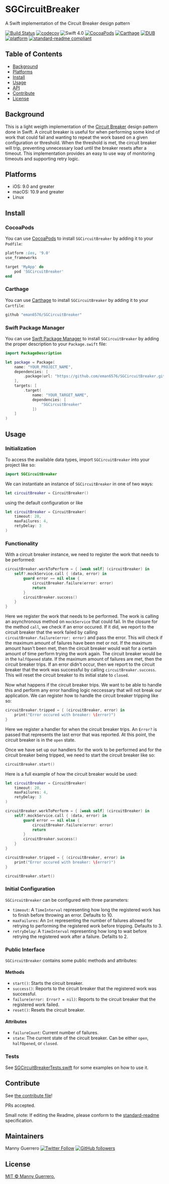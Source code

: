 # SGCircuitBreaker

A Swift implementation of the Circuit Breaker design pattern

[![Build Status](https://travis-ci.org/eman6576/SGCircuitBreaker.svg?branch=master)](https://travis-ci.org/eman6576/SGCircuitBreaker)
[![codecov](https://codecov.io/gh/eman6576/SGCircuitBreaker/branch/master/graph/badge.svg)](https://codecov.io/gh/eman6576/SGCircuitBreaker)
![Swift 4.0](https://img.shields.io/badge/Swift-4.0-orange.svg?style=flat)
[![CocoaPods](https://img.shields.io/cocoapods/v/SGSwiftyBind.svg)](https://cocoapods.org/pods/SGCircuitBreaker)
[![Carthage](https://img.shields.io/badge/Carthage-compatible-4BC51D.svg?style=flat)](https://github.com/Carthage/Carthage)
[![DUB](https://img.shields.io/dub/l/vibe-d.svg)](https://github.com/eman6576/SGCircuitBreaker/blob/master/LICENSE)
[![platform](https://img.shields.io/badge/platform-iOS%20%7C%20macOS%20%7C%20Linux-lightgrey.svg)]()
[![standard-readme compliant](https://img.shields.io/badge/readme%20style-standard-brightgreen.svg?style=flat-square)](https://github.com/RichardLitt/standard-readme)

## Table of Contents

- [Background](#background)
- [Platforms](#platforms)
- [Install](#install)
- [Usage](#usage)
- [API](#api)
- [Contribute](#contribute)
- [License](#license)

## Background

This is a light weigth implementation of the [Circuit Breaker](https://martinfowler.com/bliki/CircuitBreaker.html) design pattern done in Swift. A circuit breaker is useful for when performing some kind of work that could fail and wanting to repeat the work based on a given configuration or threshold. When the threshold is met, the circuit breaker will trip, preventing unnecessary load until the breaker resets after a timeout. This implementation provides an easy to use way of monitoring timeouts and supporting retry logic.

## Platforms

* iOS: 9.0 and greater
* macOS: 10.9 and greater
* Linux

## Install

### CocoaPods

You can use [CocoaPods](https://cocoapods.org) to install `SGCircuitBreaker` by adding it to your `Podfile`:

```ruby
platform :ios, '9.0'
use_frameworks

target 'MyApp' do
    pod 'SGCircuitBreaker'
end
```

### Carthage

You can use [Carthage](https://github.com/Carthage/Carthage) to install `SGCircuitBreaker` by adding it to your `Cartfile`:

```bash
github "eman6576/SGCircuitBreaker"
```

### Swift Package Manager

You can use [Swift Package Manager](https://swift.org/package-manager/) to install `SGCircuitBreaker` by adding the proper description to your `Package.swift` file:

```swift
import PackageDescription

let package = Package(
    name: "YOUR_PROJECT_NAME",
    dependencies: [
        .package(url: "https://github.com/eman6576/SGCircuitBreaker.git", from: "1.1.0")
    ],
    targets: [
        .target(
            name: "YOUR_TARGET_NAME",
            dependencies: [
                "SGCircuitBreaker"
            ])
    ]
)
```

## Usage

### Initialization

To access the available data types, import `SGCircuitBreaker` into your project like so:

```swift
import SGCircuitBreaker
```

We can instantiate an instance of `SGCircuitBreaker` in one of two ways:

```swift
let circuitBreaker = CircuitBreaker()
```

using the default configuration or like

```swift
let circuitBreaker = CircuitBreaker(
    timeout: 20,
    maxFailures: 4,
    retyDelay: 3
)
```

### Functionality

With a circuit breaker instance, we need to register the work that needs to be performed:

```swift
circuitBreaker.workToPerform = { [weak self] (circuitBreaker) in
    self?.mockService.call { (data, error) in
        guard error == nil else {
            circuitBreaker.failure(error: error)
            return
        }
        circuitBreaker.success()
    }
}
```

Here we register the work that needs to be performed. The work is calling an asynchronous method on `mockService` that could fail. In the closure for the method `call`, we check if an error occured. If it did, we report to the circuit breaker that the work failed by calling `circuitBreaker.failure(error: error)` and pass the error. This will check if the maximum amount of failures have been met or not. If the maximum amount hasn't been met, then the circuit breaker would wait for a certain amount of time perform trying the work again. The circuit breaker would be in the `halfOpened` state. If the maximum amount of failures are met, then the circuit breaker trips. If an error didn't occur, then we report to the circuit breaker that the work was successful by calling `circuitBreaker.success`. This will reset the circuit breaker to its initial state to `closed`.

Now what happens if the circuit breaker trips. We want to be able to handle this and perform any error handling logic neccessary that will not break our application. We can register how to handle the circuit breaker tripping like so:

```swift
circuitBreaker.tripped = { (circuitBreaker, error) in
    print("Error occured with breaker: \(error)")
}
```

Here we register a handler for when the circuit breaker trips. An `Error?` is passed that represents the last error that was reported. At this point, the circuit breaker is in the `open` state.

Once we have set up our handlers for the work to be performed and for the circuit breaker being tripped, we need to start the circuit breaker like so:

```swift
circuitBreaker.start()
```

Here is a full example of how the circuit breaker would be used:

```swift
let circuitBreaker = CircuitBreaker(
    timeout: 20,
    maxFailures: 4,
    retyDelay: 3
)

circuitBreaker.workToPerform = { [weak self] (circuitBreaker) in
    self?.mockService.call { (data, error) in
        guard error == nil else {
            circuitBreaker.failure(error: error)
            return
        }
        circuitBreaker.success()
    }
}

circuitBreaker.tripped = { (circuitBreaker, error) in
    print("Error occured with breaker: \(error)")
}

circuitBreaker.start()
```

### Initial Configuration

`SGCircuitBreaker` can be configured with three parameters:

* `timeout`: A `TimeInterval` representing how long the registered work has to finish before throwing an error. Defaults to 10.
* `maxFailures`: An `Int` representing the number of failures allowed for retrying to performing the registered work before tripping. Defaults to 3.
* `retryDelay`: A `TimeInterval` representing how long to wait before retrying the registered work after a failure. Defailts to 2.

### Public Interface

`SGCircuitBreaker` contains some public methods and attributes:

#### Methods

* `start()`: Starts the circuit breaker.
* `success()`: Reports to the circuit breaker that the registered work was successful.
* `failure(error: Error? = nil)`: Reports to the circuit breaker that the registered work failed.
* `reset()`: Resets the circuit breaker.

#### Attributes

* `failureCount`: Current number of failures.
* `state`: The current state of the circuit breaker. Can be either `open`, `halfOpened`, or `closed`.

### Tests
See [SGCircuitBreakerTests.swift](https://github.com/eman6576/SGCircuitBreaker/blob/master/Tests/SGCircuitBreakerTests/SGCircuitBreakerTests.swift) for some examples on how to use it.

## Contribute

See [the contribute file](CONTRIBUTING.md)!

PRs accepted.

Small note: If editing the Readme, please conform to the [standard-readme](https://github.com/RichardLitt/standard-readme) specification.

## Maintainers

Manny Guerrero [![Twitter Follow](https://img.shields.io/twitter/follow/SwiftyGuerrero.svg?style=social&label=Follow)](https://twitter.com/SwiftyGuerrero) [![GitHub followers](https://img.shields.io/github/followers/eman6576.svg?style=social&label=Follow)](https://github.com/eman6576)

## License

[MIT © Manny Guerrero.](https://github.com/eman6576/SGCircuitBreaker/blob/master/LICENSE)